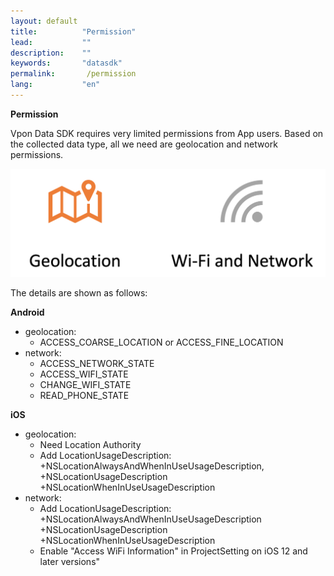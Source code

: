 ```yaml
---
layout: default
title:          "Permission"
lead:           ""
description:    ""
keywords:       "datasdk"
permalink:       /permission
lang:           "en"
---
```


**Permission**

Vpon Data SDK requires very limited permissions from App users. Based on the collected data type, all we need are geolocation and network permissions. 

![](/docs/images/Permission.png)

The details are shown as follows:

**Android**
* geolocation: 
    * ACCESS_COARSE_LOCATION or ACCESS_FINE_LOCATION
* network:
    * ACCESS_NETWORK_STATE
    * ACCESS_WIFI_STATE
    * CHANGE_WIFI_STATE
    * READ_PHONE_STATE

**iOS**

* geolocation:
  * Need Location Authority
  * Add LocationUsageDescription: 
    +NSLocationAlwaysAndWhenInUseUsageDescription,
    +NSLocationUsageDescription
    +NSLocationWhenInUseUsageDescription
* network:
  * Add LocationUsageDescription: 
    +NSLocationAlwaysAndWhenInUseUsageDescription
    +NSLocationUsageDescription
    +NSLocationWhenInUseUsageDescription
  * Enable "Access WiFi Information" in ProjectSetting on iOS 12 and later versions"

